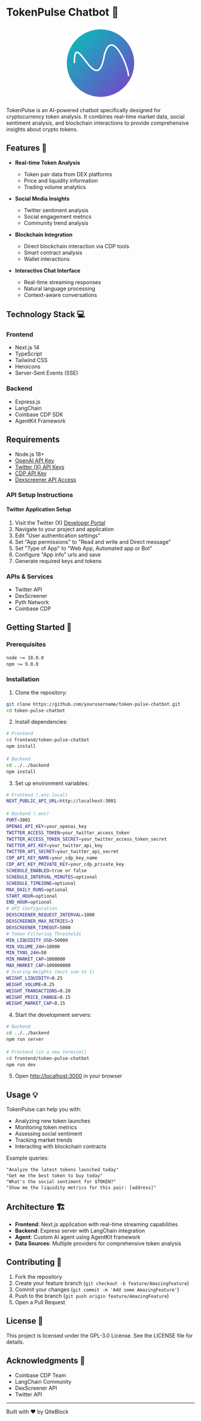 # TokenPulse Chatbot 🤖

<p align="center">
  <img src="./src/frontend/token-pulse-chatbot/public/token-pulse.png" alt="TokenPulse Logo" width="200" height="200">
</p>

TokenPulse is an AI-powered chatbot specifically designed for cryptocurrency token analysis. It combines real-time market data, social sentiment analysis, and blockchain interactions to provide comprehensive insights about crypto tokens.

## Features 🚀

- **Real-time Token Analysis**

  - Token pair data from DEX platforms
  - Price and liquidity information
  - Trading volume analytics

- **Social Media Insights**

  - Twitter sentiment analysis
  - Social engagement metrics
  - Community trend analysis

- **Blockchain Integration**

  - Direct blockchain interaction via CDP tools
  - Smart contract analysis
  - Wallet interactions

- **Interactive Chat Interface**
  - Real-time streaming responses
  - Natural language processing
  - Context-aware conversations

## Technology Stack 💻

### Frontend

- Next.js 14
- TypeScript
- Tailwind CSS
- Heroicons
- Server-Sent Events (SSE)

### Backend

- Express.js
- LangChain
- Coinbase CDP SDK
- AgentKit Framework

## Requirements

- Node.js 18+
- [OpenAI API Key](https://platform.openai.com/docs/quickstart#create-and-export-an-api-key)
- [Twitter (X) API Keys](https://developer.x.com/en/portal/dashboard)
- [CDP API Key](https://portal.cdp.coinbase.com/access/api)
- [Dexscreener API Access](https://docs.dexscreener.com/api/reference)

### API Setup Instructions

#### Twitter Application Setup

1. Visit the Twitter (X) [Developer Portal](https://developer.x.com/en/portal/dashboard)
2. Navigate to your project and application
3. Edit "User authentication settings"
4. Set "App permissions" to "Read and write and Direct message"
5. Set "Type of App" to "Web App, Automated app or Bot"
6. Configure "App info" urls and save
7. Generate required keys and tokens

### APIs & Services

- Twitter API
- DexScreener
- Pyth Network
- Coinbase CDP

## Getting Started 🏁

### Prerequisites

```bash
node >= 18.0.0
npm >= 9.0.0
```

### Installation

1. Clone the repository:

```bash
git clone https://github.com/yourusername/token-pulse-chatbot.git
cd token-pulse-chatbot
```

2. Install dependencies:

```bash
# Frontend
cd frontend/token-pulse-chatbot
npm install

# Backend
cd ../../backend
npm install
```

3. Set up environment variables:

```bash
# Frontend (.env.local)
NEXT_PUBLIC_API_URL=http://localhost:3001

# Backend (.env)
PORT=3001
OPENAI_API_KEY=your_openai_key
TWITTER_ACCESS_TOKEN=your_twitter_access_token
TWITTER_ACCESS_TOKEN_SECRET=your_twitter_access_token_secret
TWITTER_API_KEY=your_twitter_api_key
TWITTER_API_SECRET=your_twitter_api_secret
CDP_API_KEY_NAME=your_cdp_key_name
CDP_API_KEY_PRIVATE_KEY=your_cdp_private_key
SCHEDULE_ENABLED=true or false
SCHEDULE_INTERVAL_MINUTES=optional
SCHEDULE_TIMEZONE=optional
MAX_DAILY_RUNS=optional
START_HOUR=optional
END_HOUR=optional
# API Configuration
DEXSCREENER_REQUEST_INTERVAL=1000
DEXSCREENER_MAX_RETRIES=3
DEXSCREENER_TIMEOUT=5000
# Token Filtering Thresholds
MIN_LIQUIDITY_USD=50000
MIN_VOLUME_24H=10000
MIN_TXNS_24H=50
MIN_MARKET_CAP=1000000
MAX_MARKET_CAP=100000000
# Scoring Weights (must sum to 1)
WEIGHT_LIQUIDITY=0.25
WEIGHT_VOLUME=0.25
WEIGHT_TRANSACTIONS=0.20
WEIGHT_PRICE_CHANGE=0.15
WEIGHT_MARKET_CAP=0.15
```

4. Start the development servers:

```bash
# Backend
cd ../../backend
npm run server

# Frontend (in a new terminal)
cd frontend/token-pulse-chatbot
npm run dev
```

5. Open [http://localhost:3000](http://localhost:3000) in your browser

## Usage 💡

TokenPulse can help you with:

- Analyzing new token launches
- Monitoring token metrics
- Assessing social sentiment
- Tracking market trends
- Interacting with blockchain contracts

Example queries:

```
"Analyze the latest tokens launched today"
"Get me the best token to buy today"
"What's the social sentiment for $TOKEN?"
"Show me the liquidity metrics for this pair: [address]"
```

## Architecture 🏗️

- **Frontend**: Next.js application with real-time streaming capabilities
- **Backend**: Express server with LangChain integration
- **Agent**: Custom AI agent using AgentKit framework
- **Data Sources**: Multiple providers for comprehensive token analysis

## Contributing 🤝

1. Fork the repository
2. Create your feature branch (`git checkout -b feature/AmazingFeature`)
3. Commit your changes (`git commit -m 'Add some AmazingFeature'`)
4. Push to the branch (`git push origin feature/AmazingFeature`)
5. Open a Pull Request

## License 📝

This project is licensed under the GPL-3.0 License. See the LICENSE file for details.

## Acknowledgments 🙏

- Coinbase CDP Team
- LangChain Community
- DexScreener API
- Twitter API

---

Built with ❤️ by QiteBlock

